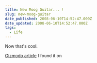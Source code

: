 ```yaml
---
title: New Moog Guitar... !
slug: new-moog-guitar
date_published: 2008-06-10T14:52:47.000Z
date_updated: 2008-06-10T14:52:47.000Z
tags:
  - Life
---
```


Now that's cool.

[Gizmodo article](http://feeds.gawker.com/~r/gizmodo/full/~3/309057597/moogs-first-guitar-features-infinite-sustain-so-go-out-and-have-a-bite) I found it on
